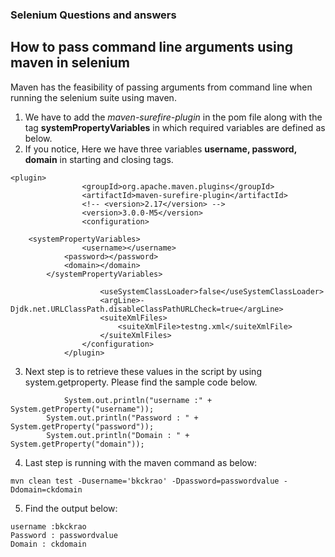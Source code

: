 ### Selenium Questions and answers

## How to pass command line arguments using maven in selenium

Maven has the feasibility of passing arguments from command line when running the selenium suite using maven.



1. We have to add the *maven-surefire-plugin* in the pom file along with the tag **systemPropertyVariables** in which required variables are defined as below.
2. If you notice, Here we have three variables **username, password, domain** in starting and closing tags.

```
<plugin>
				<groupId>org.apache.maven.plugins</groupId>
				<artifactId>maven-surefire-plugin</artifactId>
				<!-- <version>2.17</version> -->
				<version>3.0.0-M5</version>
				<configuration>
				 	
	<systemPropertyVariables>
            	<username></username>
    		<password></password>
    		<domain></domain>
        </systemPropertyVariables>
					
					<useSystemClassLoader>false</useSystemClassLoader>
					<argLine>-Djdk.net.URLClassPath.disableClassPathURLCheck=true</argLine>
					<suiteXmlFiles>
						<suiteXmlFile>testng.xml</suiteXmlFile>
					</suiteXmlFiles>
				</configuration>
			</plugin>
```

3. Next step is to retrieve these values in the script by using system.getproperty. Please find the sample code below.

```
    		System.out.println("username :" + System.getProperty("username"));
		System.out.println("Password : " + System.getProperty("password"));
		System.out.println("Domain : " + System.getProperty("domain"));
```
4. Last step is running with the maven command as below:
```
mvn clean test -Dusername='bkckrao' -Dpassword=passwordvalue -Ddomain=ckdomain
```
5. Find the output below:

```
username :bkckrao
Password : passwordvalue
Domain : ckdomain
```
